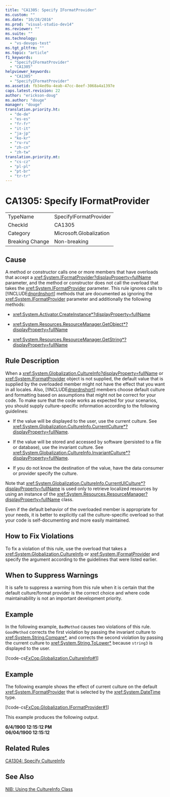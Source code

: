 ```yaml
---
title: "CA1305: Specify IFormatProvider"
ms.custom: ""
ms.date: "10/28/2016"
ms.prod: "visual-studio-dev14"
ms.reviewer: ""
ms.suite: ""
ms.technology: 
  - "vs-devops-test"
ms.tgt_pltfrm: ""
ms.topic: "article"
f1_keywords: 
  - "SpecifyIFormatProvider"
  - "CA1305"
helpviewer_keywords: 
  - "CA1305"
  - "SpecifyIFormatProvider"
ms.assetid: fb34ed9a-4eab-47cc-8eef-3068a4a1397e
caps.latest.revision: 22
author: "erickson-doug"
ms.author: "douge"
manager: "douge"
translation.priority.ht: 
  - "de-de"
  - "es-es"
  - "fr-fr"
  - "it-it"
  - "ja-jp"
  - "ko-kr"
  - "ru-ru"
  - "zh-cn"
  - "zh-tw"
translation.priority.mt: 
  - "cs-cz"
  - "pl-pl"
  - "pt-br"
  - "tr-tr"
---
```

# CA1305: Specify IFormatProvider
|||  
|-|-|  
|TypeName|SpecifyIFormatProvider|  
|CheckId|CA1305|  
|Category|Microsoft.Globalization|  
|Breaking Change|Non-breaking|  
  
## Cause  
 A method or constructor calls one or more members that have overloads that accept a <xref:System.IFormatProvider?displayProperty=fullName> parameter, and the method or constructor does not call the overload that takes the <xref:System.IFormatProvider> parameter. This rule ignores calls to [!INCLUDE[dnprdnshort](../code-quality/includes/dnprdnshort_md.md)] methods that are documented as ignoring the <xref:System.IFormatProvider> parameter and additionally the following methods:  
  
-   <xref:System.Activator.CreateInstance*?displayProperty=fullName>  
  
-   <xref:System.Resources.ResourceManager.GetObject*?displayProperty=fullName>  
  
-   <xref:System.Resources.ResourceManager.GetString*?displayProperty=fullName>  
  
## Rule Description  
 When a <xref:System.Globalization.CultureInfo?displayProperty=fullName> or <xref:System.IFormatProvider> object is not supplied, the default value that is supplied by the overloaded member might not have the effect that you want in all locales. Also, [!INCLUDE[dnprdnshort](../code-quality/includes/dnprdnshort_md.md)] members choose default culture and formatting based on assumptions that might not be correct for your code. To make sure that the code works as expected for your scenarios, you should supply culture-specific information according to the following guidelines:  
  
-   If the value will be displayed to the user, use the current culture. See <xref:System.Globalization.CultureInfo.CurrentCulture*?displayProperty=fullName>.  
  
-   If the value will be stored and accessed by software (persisted to a file or database), use the invariant culture. See <xref:System.Globalization.CultureInfo.InvariantCulture*?displayProperty=fullName>.  
  
-   If you do not know the destination of the value, have the data consumer or provider specify the culture.  
  
 Note that <xref:System.Globalization.CultureInfo.CurrentUICulture*?displayProperty=fullName> is used only to retrieve localized resources by using an instance of the <xref:System.Resources.ResourceManager?displayProperty=fullName> class.  
  
 Even if the default behavior of the overloaded member is appropriate for your needs, it is better to explicitly call the culture-specific overload so that your code is self-documenting and more easily maintained.  
  
## How to Fix Violations  
 To fix a violation of this rule, use the overload that takes a <xref:System.Globalization.CultureInfo> or <xref:System.IFormatProvider> and specify the argument according to the guidelines that were listed earlier.  
  
## When to Suppress Warnings  
 It is safe to suppress a warning from this rule when it is certain that the default culture/format provider is the correct choice and where code maintainability is not an important development priority.  
  
## Example  
 In the following example, `BadMethod` causes two violations of this rule. `GoodMethod` corrects the first violation by passing the invariant culture to <xref:System.String.Compare*>, and corrects the second violation by passing the current culture to <xref:System.String.ToLower*> because `string3` is displayed to the user.  
  
 [!code-cs[FxCop.Globalization.CultureInfo#1](../code-quality/codesnippet/CSharp/ca1305-specify-iformatprovider_1.cs)]  
  
## Example  
 The following example shows the effect of current culture on the default <xref:System.IFormatProvider> that is selected by the <xref:System.DateTime> type.  
  
 [!code-cs[FxCop.Globalization.IFormatProvider#1](../code-quality/codesnippet/CSharp/ca1305-specify-iformatprovider_2.cs)]  
  
 This example produces the following output.  
  
 **6/4/1900 12:15:12 PM**  
**06/04/1900 12:15:12**   
## Related Rules  
 [CA1304: Specify CultureInfo](../code-quality/ca1304-specify-cultureinfo.md)  
  
## See Also  
 [NIB: Using the CultureInfo Class](http://msdn.microsoft.com/en-us/d4329e34-64c3-4d1e-8c73-5b0ee626ba7a)
